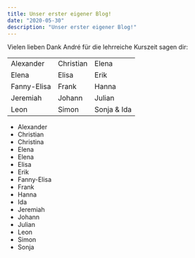 ```yaml
---
title: Unser erster eigener Blog!
date: "2020-05-30"
description: "Unser erster eigener Blog!"
---
```


Vielen lieben Dank André für die lehrreiche Kurszeit sagen dir:

<table border="0">
 <tr>
    <td>Alexander</td>
    <td>Christian</td>
    <td>Elena</td>
 </tr>
 <tr>
    <td>Elena</td>
    <td>Elisa</td>
    <td>Erik</td>
</tr>
 <tr>
    <td>Fanny-Elisa</td>
    <td>Frank</td>
    <td>Hanna</td>
</tr>
 <tr>
    <td>Jeremiah</td>
    <td>Johann</td>
    <td>Julian</td>
</tr>
 <tr>
    <td>Leon</td>
    <td>Simon</td>
    <td>Sonja & Ida</td>
</tr>
</table>



- Alexander
- Christian
- Christina
- Elena
- Elena
- Elisa
- Erik
- Fanny-Elisa
- Frank
- Hanna
- Ida
- Jeremiah
- Johann
- Julian
- Leon
- Simon
- Sonja

